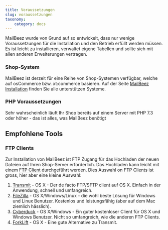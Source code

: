 ```yaml
---
title: Voraussetzungen
slug: voraussetzungen
taxonomy:
    category: docs
---
```


MailBeez wurde von Grund auf so entwickelt, dass nur wenige Voraussetzungen für die Installation und den Betrieb erfüllt werden müssen. Es ist leicht zu installieren, verwaltet eigene Tabellen und sollte sich mit allen anderen Erweiterungen vertragen.


### Shop-System

MailBeez ist derzeit für eine Reihe von Shop-Systemen verfügbar, welche auf osCommerce bzw. xt:commerce basieren. Auf der Seite
[MailBeez Installation](/dokumentation/installation) finden Sie alle unterstützen Systeme.



### PHP Voraussetzungen

Sehr wahrscheinlich läuft Ihr Shop bereits auf einem Server mit PHP 7.3 oder höher - das ist alles, was MailBeez benötigt



## Empfohlene Tools


### FTP Clients

Zur Installation von MailBeez ist FTP Zugang für das Hochladen der neuen Dateien auf Ihren Shop-Server erforderlich. Das Hochladen kann leicht mit einem [FTP Client](http://en.wikipedia.org/wiki/File_Transfer_Protocol) durchgeführt werden. Dies Auswahl on FTP Clients ist gross, hier aber eine kleine Auswahl:

1. [Transmit](http://panic.com/transmit/) - OS X - Der de facto FTP/SFTP client auf OS X.  Einfach in der Anwendung, schnell und umfangreich.
2. [FileZilla](https://filezilla-project.org/) - OS X/Windows/Linux - die wohl beste Lösung für Windows und Linux Benutzer. Kostenlos und leistungsfähig (aber auf dem Mac ziemlich hässlich).
3. [Cyberduck](http://cyberduck.io/) - OS X/Windows - Ein guter kostenloser Client für OS X und Windows Benutzer. Nicht so umfangreich, wie die anderen FTP Clients.
4. [ForkLift](http://www.binarynights.com/forklift/) - OS X - Eine gute Alternative zu Transmit.


